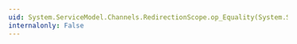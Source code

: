 ```yaml
---
uid: System.ServiceModel.Channels.RedirectionScope.op_Equality(System.ServiceModel.Channels.RedirectionScope,System.ServiceModel.Channels.RedirectionScope)
internalonly: False
---
```

